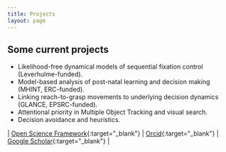 ```yaml
---
title: Projects
layout: page
---
```


## Some current projects

- Likelihood-free dynamical models of sequential fixation control (Leverhulme-funded).
- Model-based analysis of post-natal learning and decision making (MHINT, ERC-funded).
- Linking reach-to-grasp movements to underlying decision dynamics (GLANCE, EPSRC-funded).
- Attentional priority in Multiple Object Tracking and visual search.
- Decision avoidance and heuristics.



|   [Open Science Framework](https://osf.io/5awcm/){:target="_blank"}   |   [Orcid](https://orcid.org/0000-0003-4656-0751){:target="_blank"}    |   [Google Scholar](http://scholar.google.com/citations?user=https://scholar.google.co.uk/citations?user=kyGMxeQAAAAJ&hl=en){:target="_blank"}   |
